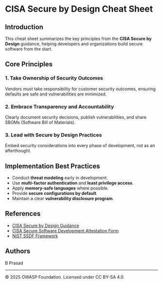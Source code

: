 # CISA Secure by Design Cheat Sheet

## Introduction
This cheat sheet summarizes the key principles from the **CISA Secure by Design** guidance, helping developers and organizations build secure software from the start.

## Core Principles

### 1. Take Ownership of Security Outcomes
Vendors must take responsibility for customer security outcomes, ensuring defaults are safe and vulnerabilities are minimized.

### 2. Embrace Transparency and Accountability
Clearly document security decisions, publish vulnerabilities, and share SBOMs (Software Bill of Materials).

### 3. Lead with Secure by Design Practices
Embed security considerations into every phase of development, not as an afterthought.

## Implementation Best Practices
- Conduct **threat modeling** early in development.  
- Use **multi-factor authentication** and **least privilege access**.  
- Apply **memory-safe languages** where possible.  
- Provide **secure configurations by default**.  
- Maintain a clear **vulnerability disclosure program**.

## References
- [CISA Secure by Design Guidance](https://www.cisa.gov/resources-tools/resources/secure-design)
- [CISA Secure Software Development Attestation Form](https://www.cisa.gov/secure-software-development-attestation-form)
- [NIST SSDF Framework](https://csrc.nist.gov/publications/detail/white-paper/2022/04/27/ssdf/final)

## Authors
B Prasad

---
© 2025 OWASP Foundation. Licensed under CC BY-SA 4.0.

